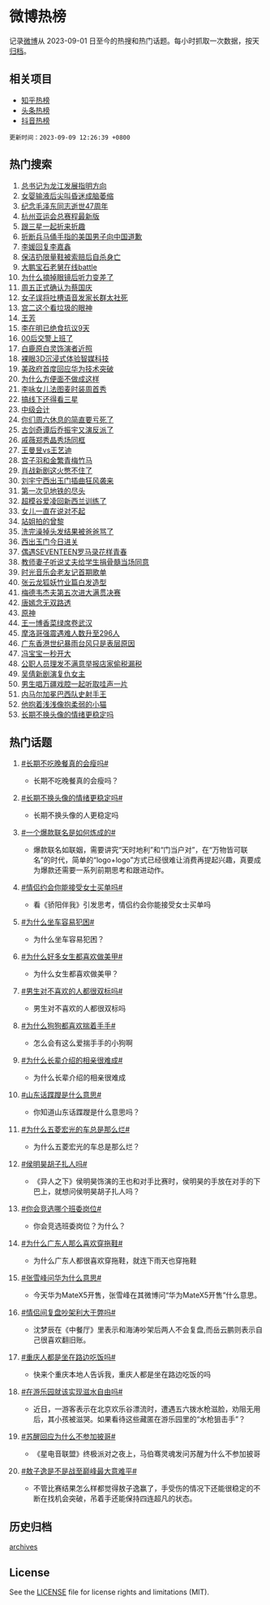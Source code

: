 # 微博热榜

记录[微博](https://www.weibo.com)从 2023-09-01 日至今的热搜和热门话题。每小时抓取一次数据，按天[归档](archives)。

## 相关项目

- [知乎热榜](https://github.com/hotarchive/zhihu)
- [头条热榜](https://github.com/hotarchive/toutiao)
- [抖音热榜](https://github.com/hotarchive/douyin)


`更新时间：2023-09-09 12:26:39 +0800`

## 热门搜索

1. [总书记为龙江发展指明方向](https://m.weibo.cn/search?containerid=100103type%3D1%26t%3D10%26q%3D%23%E6%80%BB%E4%B9%A6%E8%AE%B0%E4%B8%BA%E9%BE%99%E6%B1%9F%E5%8F%91%E5%B1%95%E6%8C%87%E6%98%8E%E6%96%B9%E5%90%91%23&stream_entry_id=51&isnewpage=1&extparam=seat%3D1%26stream_entry_id%3D51%26filter_type%3Drealtimehot%26c_type%3D51%26dgr%3D0%26pos%3D0%26cate%3D10103%26display_time%3D1694233597%26pre_seqid%3D169423359765906413186)
1. [女婴输液后尖叫昏迷成脑萎缩](https://m.weibo.cn/search?containerid=100103type%3D1%26t%3D10%26q%3D%23%E5%A5%B3%E5%A9%B4%E8%BE%93%E6%B6%B2%E5%90%8E%E5%B0%96%E5%8F%AB%E6%98%8F%E8%BF%B7%E6%88%90%E8%84%91%E8%90%8E%E7%BC%A9%23&stream_entry_id=31&isnewpage=1&extparam=seat%3D1%26flag%3D2%26filter_type%3Drealtimehot%26stream_entry_id%3D31%26dgr%3D0%26cate%3D5001%26band_rank%3D1%26c_type%3D31%26lcate%3D5001%26pos%3D0%26realpos%3D1%26q%3D%2523%25E5%25A5%25B3%25E5%25A9%25B4%25E8%25BE%2593%25E6%25B6%25B2%25E5%2590%258E%25E5%25B0%2596%25E5%258F%25AB%25E6%2598%258F%25E8%25BF%25B7%25E6%2588%2590%25E8%2584%2591%25E8%2590%258E%25E7%25BC%25A9%2523%26display_time%3D1694233597%26pre_seqid%3D169423359765906413186)
1. [纪念毛泽东同志逝世47周年](https://m.weibo.cn/search?containerid=100103type%3D1%26t%3D10%26q%3D%23%E7%BA%AA%E5%BF%B5%E6%AF%9B%E6%B3%BD%E4%B8%9C%E5%90%8C%E5%BF%97%E9%80%9D%E4%B8%9647%E5%91%A8%E5%B9%B4%23&stream_entry_id=31&isnewpage=1&extparam=seat%3D1%26flag%3D1%26filter_type%3Drealtimehot%26stream_entry_id%3D31%26dgr%3D0%26cate%3D5001%26band_rank%3D2%26c_type%3D31%26lcate%3D5001%26pos%3D1%26realpos%3D2%26q%3D%2523%25E7%25BA%25AA%25E5%25BF%25B5%25E6%25AF%259B%25E6%25B3%25BD%25E4%25B8%259C%25E5%2590%258C%25E5%25BF%2597%25E9%2580%259D%25E4%25B8%259647%25E5%2591%25A8%25E5%25B9%25B4%2523%26display_time%3D1694233597%26pre_seqid%3D169423359765906413186)
1. [杭州亚运会总赛程最新版](https://m.weibo.cn/search?containerid=100103type%3D1%26t%3D10%26q%3D%23%E6%9D%AD%E5%B7%9E%E4%BA%9A%E8%BF%90%E4%BC%9A%E6%80%BB%E8%B5%9B%E7%A8%8B%E6%9C%80%E6%96%B0%E7%89%88%23&stream_entry_id=31&isnewpage=1&extparam=seat%3D1%26flag%3D0%26filter_type%3Drealtimehot%26stream_entry_id%3D31%26dgr%3D0%26cate%3D5001%26band_rank%3D3%26c_type%3D31%26lcate%3D5001%26pos%3D2%26realpos%3D3%26q%3D%2523%25E6%259D%25AD%25E5%25B7%259E%25E4%25BA%259A%25E8%25BF%2590%25E4%25BC%259A%25E6%2580%25BB%25E8%25B5%259B%25E7%25A8%258B%25E6%259C%2580%25E6%2596%25B0%25E7%2589%2588%2523%26display_time%3D1694233597%26pre_seqid%3D169423359765906413186)
1. [跟三星一起折来折趣](https://m.weibo.cn/search?containerid=100103type%3D1%26t%3D10%26q%3D%23%E8%B7%9F%E4%B8%89%E6%98%9F%E4%B8%80%E8%B5%B7%E6%8A%98%E6%9D%A5%E6%8A%98%E8%B6%A3%23&stream_entry_id=31&isnewpage=1&extparam=seat%3D1%26adid%3D202622%26filter_type%3Drealtimehot%26stream_entry_id%3D31%26dgr%3D0%26topic_ad%3D1%26cate%3D5001%26band_rank%3D4%26c_type%3D31%26lcate%3D5001%26pos%3D3%26q%3D%2523%25E8%25B7%259F%25E4%25B8%2589%25E6%2598%259F%25E4%25B8%2580%25E8%25B5%25B7%25E6%258A%2598%25E6%259D%25A5%25E6%258A%2598%25E8%25B6%25A3%2523%26is_ad_pos%3D1%26display_time%3D1694233597%26pre_seqid%3D169423359765906413186)
1. [折断兵马俑手指的美国男子向中国道歉](https://m.weibo.cn/search?containerid=100103type%3D1%26t%3D10%26q%3D%23%E6%8A%98%E6%96%AD%E5%85%B5%E9%A9%AC%E4%BF%91%E6%89%8B%E6%8C%87%E7%9A%84%E7%BE%8E%E5%9B%BD%E7%94%B7%E5%AD%90%E5%90%91%E4%B8%AD%E5%9B%BD%E9%81%93%E6%AD%89%23&stream_entry_id=31&isnewpage=1&extparam=seat%3D1%26flag%3D1%26filter_type%3Drealtimehot%26stream_entry_id%3D31%26dgr%3D0%26cate%3D5001%26band_rank%3D4%26c_type%3D31%26lcate%3D5001%26pos%3D4%26realpos%3D4%26q%3D%2523%25E6%258A%2598%25E6%2596%25AD%25E5%2585%25B5%25E9%25A9%25AC%25E4%25BF%2591%25E6%2589%258B%25E6%258C%2587%25E7%259A%2584%25E7%25BE%258E%25E5%259B%25BD%25E7%2594%25B7%25E5%25AD%2590%25E5%2590%2591%25E4%25B8%25AD%25E5%259B%25BD%25E9%2581%2593%25E6%25AD%2589%2523%26display_time%3D1694233597%26pre_seqid%3D169423359765906413186)
1. [李媛回复李嘉鑫](https://m.weibo.cn/search?containerid=100103type%3D1%26t%3D10%26q%3D%23%E6%9D%8E%E5%AA%9B%E5%9B%9E%E5%A4%8D%E6%9D%8E%E5%98%89%E9%91%AB%23&stream_entry_id=31&isnewpage=1&extparam=seat%3D1%26flag%3D0%26filter_type%3Drealtimehot%26stream_entry_id%3D31%26dgr%3D0%26cate%3D5001%26band_rank%3D5%26c_type%3D31%26lcate%3D5001%26pos%3D5%26realpos%3D5%26q%3D%2523%25E6%259D%258E%25E5%25AA%259B%25E5%259B%259E%25E5%25A4%258D%25E6%259D%258E%25E5%2598%2589%25E9%2591%25AB%2523%26display_time%3D1694233597%26pre_seqid%3D169423359765906413186)
1. [保洁扔限量鞋被索赔后自杀身亡](https://m.weibo.cn/search?containerid=100103type%3D1%26t%3D10%26q%3D%23%E4%BF%9D%E6%B4%81%E6%89%94%E9%99%90%E9%87%8F%E9%9E%8B%E8%A2%AB%E7%B4%A2%E8%B5%94%E5%90%8E%E8%87%AA%E6%9D%80%E8%BA%AB%E4%BA%A1%23&stream_entry_id=31&isnewpage=1&extparam=seat%3D1%26flag%3D2%26filter_type%3Drealtimehot%26stream_entry_id%3D31%26dgr%3D0%26cate%3D5001%26band_rank%3D6%26c_type%3D31%26lcate%3D5001%26pos%3D6%26realpos%3D6%26q%3D%2523%25E4%25BF%259D%25E6%25B4%2581%25E6%2589%2594%25E9%2599%2590%25E9%2587%258F%25E9%259E%258B%25E8%25A2%25AB%25E7%25B4%25A2%25E8%25B5%2594%25E5%2590%258E%25E8%2587%25AA%25E6%259D%2580%25E8%25BA%25AB%25E4%25BA%25A1%2523%26display_time%3D1694233597%26pre_seqid%3D169423359765906413186)
1. [大鹏宝石老舅在线battle](https://m.weibo.cn/search?containerid=100103type%3D1%26t%3D10%26q%3D%23%E5%A4%A7%E9%B9%8F%E5%AE%9D%E7%9F%B3%E8%80%81%E8%88%85%E5%9C%A8%E7%BA%BFbattle%23&stream_entry_id=31&isnewpage=1&extparam=seat%3D1%26adid%3D202716%26filter_type%3Drealtimehot%26stream_entry_id%3D31%26dgr%3D0%26is_ad_pos%3D1%26q%3D%2523%25E5%25A4%25A7%25E9%25B9%258F%25E5%25AE%259D%25E7%259F%25B3%25E8%2580%2581%25E8%2588%2585%25E5%259C%25A8%25E7%25BA%25BFbattle%2523%26band_rank%3D7%26c_type%3D31%26lcate%3D5001%26pos%3D7%26cate%3D5001%26display_time%3D1694233597%26pre_seqid%3D169423359765906413186)
1. [为什么摘掉眼镜后听力变差了](https://m.weibo.cn/search?containerid=100103type%3D1%26t%3D10%26q%3D%E4%B8%BA%E4%BB%80%E4%B9%88%E6%91%98%E6%8E%89%E7%9C%BC%E9%95%9C%E5%90%8E%E5%90%AC%E5%8A%9B%E5%8F%98%E5%B7%AE%E4%BA%86&stream_entry_id=31&isnewpage=1&extparam=seat%3D1%26flag%3D1%26filter_type%3Drealtimehot%26stream_entry_id%3D31%26dgr%3D0%26cate%3D5001%26band_rank%3D7%26c_type%3D31%26lcate%3D5001%26pos%3D8%26realpos%3D7%26q%3D%25E4%25B8%25BA%25E4%25BB%2580%25E4%25B9%2588%25E6%2591%2598%25E6%258E%2589%25E7%259C%25BC%25E9%2595%259C%25E5%2590%258E%25E5%2590%25AC%25E5%258A%259B%25E5%258F%2598%25E5%25B7%25AE%25E4%25BA%2586%26display_time%3D1694233597%26pre_seqid%3D169423359765906413186)
1. [周五正式确认为蔡国庆](https://m.weibo.cn/search?containerid=100103type%3D1%26t%3D10%26q%3D%E5%91%A8%E4%BA%94%E6%AD%A3%E5%BC%8F%E7%A1%AE%E8%AE%A4%E4%B8%BA%E8%94%A1%E5%9B%BD%E5%BA%86&stream_entry_id=31&isnewpage=1&extparam=seat%3D1%26flag%3D0%26filter_type%3Drealtimehot%26stream_entry_id%3D31%26dgr%3D0%26cate%3D5001%26band_rank%3D8%26c_type%3D31%26lcate%3D5001%26pos%3D9%26realpos%3D8%26q%3D%25E5%2591%25A8%25E4%25BA%2594%25E6%25AD%25A3%25E5%25BC%258F%25E7%25A1%25AE%25E8%25AE%25A4%25E4%25B8%25BA%25E8%2594%25A1%25E5%259B%25BD%25E5%25BA%2586%26display_time%3D1694233597%26pre_seqid%3D169423359765906413186)
1. [女子误将吐槽语音发家长群太社死](https://m.weibo.cn/search?containerid=100103type%3D1%26t%3D10%26q%3D%23%E5%A5%B3%E5%AD%90%E8%AF%AF%E5%B0%86%E5%90%90%E6%A7%BD%E8%AF%AD%E9%9F%B3%E5%8F%91%E5%AE%B6%E9%95%BF%E7%BE%A4%E5%A4%AA%E7%A4%BE%E6%AD%BB%23&stream_entry_id=31&isnewpage=1&extparam=seat%3D1%26flag%3D1%26filter_type%3Drealtimehot%26stream_entry_id%3D31%26dgr%3D0%26cate%3D5001%26band_rank%3D9%26c_type%3D31%26lcate%3D5001%26pos%3D10%26realpos%3D9%26q%3D%2523%25E5%25A5%25B3%25E5%25AD%2590%25E8%25AF%25AF%25E5%25B0%2586%25E5%2590%2590%25E6%25A7%25BD%25E8%25AF%25AD%25E9%259F%25B3%25E5%258F%2591%25E5%25AE%25B6%25E9%2595%25BF%25E7%25BE%25A4%25E5%25A4%25AA%25E7%25A4%25BE%25E6%25AD%25BB%2523%26display_time%3D1694233597%26pre_seqid%3D169423359765906413186)
1. [宫二这个看垃圾的眼神](https://m.weibo.cn/search?containerid=100103type%3D1%26t%3D10%26q%3D%E5%AE%AB%E4%BA%8C%E8%BF%99%E4%B8%AA%E7%9C%8B%E5%9E%83%E5%9C%BE%E7%9A%84%E7%9C%BC%E7%A5%9E&stream_entry_id=31&isnewpage=1&extparam=seat%3D1%26flag%3D1%26filter_type%3Drealtimehot%26stream_entry_id%3D31%26dgr%3D0%26cate%3D5001%26band_rank%3D10%26c_type%3D31%26lcate%3D5001%26pos%3D11%26realpos%3D10%26q%3D%25E5%25AE%25AB%25E4%25BA%258C%25E8%25BF%2599%25E4%25B8%25AA%25E7%259C%258B%25E5%259E%2583%25E5%259C%25BE%25E7%259A%2584%25E7%259C%25BC%25E7%25A5%259E%26display_time%3D1694233597%26pre_seqid%3D169423359765906413186)
1. [王芳](https://m.weibo.cn/search?containerid=100103type%3D1%26t%3D10%26q%3D%E7%8E%8B%E8%8A%B3&stream_entry_id=31&isnewpage=1&extparam=seat%3D1%26flag%3D1%26filter_type%3Drealtimehot%26stream_entry_id%3D31%26dgr%3D0%26cate%3D5001%26band_rank%3D11%26c_type%3D31%26lcate%3D5001%26pos%3D12%26realpos%3D11%26q%3D%25E7%258E%258B%25E8%258A%25B3%26display_time%3D1694233597%26pre_seqid%3D169423359765906413186)
1. [李在明已绝食抗议9天](https://m.weibo.cn/search?containerid=100103type%3D1%26t%3D10%26q%3D%23%E6%9D%8E%E5%9C%A8%E6%98%8E%E5%B7%B2%E7%BB%9D%E9%A3%9F%E6%8A%97%E8%AE%AE9%E5%A4%A9%23&stream_entry_id=31&isnewpage=1&extparam=seat%3D1%26flag%3D2%26filter_type%3Drealtimehot%26stream_entry_id%3D31%26dgr%3D0%26cate%3D5001%26band_rank%3D12%26c_type%3D31%26lcate%3D5001%26pos%3D13%26realpos%3D12%26q%3D%2523%25E6%259D%258E%25E5%259C%25A8%25E6%2598%258E%25E5%25B7%25B2%25E7%25BB%259D%25E9%25A3%259F%25E6%258A%2597%25E8%25AE%25AE9%25E5%25A4%25A9%2523%26display_time%3D1694233597%26pre_seqid%3D169423359765906413186)
1. [00后交警上班了](https://m.weibo.cn/search?containerid=100103type%3D1%26t%3D10%26q%3D%2300%E5%90%8E%E4%BA%A4%E8%AD%A6%E4%B8%8A%E7%8F%AD%E4%BA%86%23&stream_entry_id=31&isnewpage=1&extparam=seat%3D1%26flag%3D32768%26filter_type%3Drealtimehot%26stream_entry_id%3D31%26dgr%3D0%26cate%3D5001%26band_rank%3D13%26c_type%3D31%26lcate%3D5001%26pos%3D14%26realpos%3D13%26q%3D%252300%25E5%2590%258E%25E4%25BA%25A4%25E8%25AD%25A6%25E4%25B8%258A%25E7%258F%25AD%25E4%25BA%2586%2523%26display_time%3D1694233597%26pre_seqid%3D169423359765906413186)
1. [白鹿原白灵饰演者近照](https://m.weibo.cn/search?containerid=100103type%3D1%26t%3D10%26q%3D%E7%99%BD%E9%B9%BF%E5%8E%9F%E7%99%BD%E7%81%B5%E9%A5%B0%E6%BC%94%E8%80%85%E8%BF%91%E7%85%A7&stream_entry_id=31&isnewpage=1&extparam=seat%3D1%26flag%3D1%26filter_type%3Drealtimehot%26stream_entry_id%3D31%26dgr%3D0%26cate%3D5001%26band_rank%3D14%26c_type%3D31%26lcate%3D5001%26pos%3D15%26realpos%3D14%26q%3D%25E7%2599%25BD%25E9%25B9%25BF%25E5%258E%259F%25E7%2599%25BD%25E7%2581%25B5%25E9%25A5%25B0%25E6%25BC%2594%25E8%2580%2585%25E8%25BF%2591%25E7%2585%25A7%26display_time%3D1694233597%26pre_seqid%3D169423359765906413186)
1. [裸眼3D沉浸式体验智媒科技](https://m.weibo.cn/search?containerid=100103type%3D1%26t%3D10%26q%3D%23%E8%A3%B8%E7%9C%BC3D%E6%B2%89%E6%B5%B8%E5%BC%8F%E4%BD%93%E9%AA%8C%E6%99%BA%E5%AA%92%E7%A7%91%E6%8A%80%23&stream_entry_id=31&isnewpage=1&extparam=seat%3D1%26flag%3D0%26adid%3D202724%26filter_type%3Drealtimehot%26stream_entry_id%3D31%26dgr%3D0%26cate%3D5001%26band_rank%3D15%26c_type%3D31%26lcate%3D5001%26pos%3D16%26realpos%3D15%26q%3D%2523%25E8%25A3%25B8%25E7%259C%25BC3D%25E6%25B2%2589%25E6%25B5%25B8%25E5%25BC%258F%25E4%25BD%2593%25E9%25AA%258C%25E6%2599%25BA%25E5%25AA%2592%25E7%25A7%2591%25E6%258A%2580%2523%26display_time%3D1694233597%26pre_seqid%3D169423359765906413186)
1. [美政府首度回应华为技术突破](https://m.weibo.cn/search?containerid=100103type%3D1%26t%3D10%26q%3D%23%E7%BE%8E%E6%94%BF%E5%BA%9C%E9%A6%96%E5%BA%A6%E5%9B%9E%E5%BA%94%E5%8D%8E%E4%B8%BA%E6%8A%80%E6%9C%AF%E7%AA%81%E7%A0%B4%23&stream_entry_id=31&isnewpage=1&extparam=seat%3D1%26flag%3D0%26filter_type%3Drealtimehot%26stream_entry_id%3D31%26dgr%3D0%26cate%3D5001%26band_rank%3D16%26c_type%3D31%26lcate%3D5001%26pos%3D17%26realpos%3D16%26q%3D%2523%25E7%25BE%258E%25E6%2594%25BF%25E5%25BA%259C%25E9%25A6%2596%25E5%25BA%25A6%25E5%259B%259E%25E5%25BA%2594%25E5%258D%258E%25E4%25B8%25BA%25E6%258A%2580%25E6%259C%25AF%25E7%25AA%2581%25E7%25A0%25B4%2523%26display_time%3D1694233597%26pre_seqid%3D169423359765906413186)
1. [为什么方便面不做成这样](https://m.weibo.cn/search?containerid=100103type%3D1%26t%3D10%26q%3D%23%E4%B8%BA%E4%BB%80%E4%B9%88%E6%96%B9%E4%BE%BF%E9%9D%A2%E4%B8%8D%E5%81%9A%E6%88%90%E8%BF%99%E6%A0%B7%23&stream_entry_id=31&isnewpage=1&extparam=seat%3D1%26flag%3D1%26filter_type%3Drealtimehot%26stream_entry_id%3D31%26dgr%3D0%26cate%3D5001%26band_rank%3D17%26c_type%3D31%26lcate%3D5001%26pos%3D18%26realpos%3D17%26q%3D%2523%25E4%25B8%25BA%25E4%25BB%2580%25E4%25B9%2588%25E6%2596%25B9%25E4%25BE%25BF%25E9%259D%25A2%25E4%25B8%258D%25E5%2581%259A%25E6%2588%2590%25E8%25BF%2599%25E6%25A0%25B7%2523%26display_time%3D1694233597%26pre_seqid%3D169423359765906413186)
1. [李咏女儿法图麦时装周首秀](https://m.weibo.cn/search?containerid=100103type%3D1%26t%3D10%26q%3D%23%E6%9D%8E%E5%92%8F%E5%A5%B3%E5%84%BF%E6%B3%95%E5%9B%BE%E9%BA%A6%E6%97%B6%E8%A3%85%E5%91%A8%E9%A6%96%E7%A7%80%23&stream_entry_id=31&isnewpage=1&extparam=seat%3D1%26flag%3D0%26filter_type%3Drealtimehot%26stream_entry_id%3D31%26dgr%3D0%26cate%3D5001%26band_rank%3D18%26c_type%3D31%26lcate%3D5001%26pos%3D19%26realpos%3D18%26q%3D%2523%25E6%259D%258E%25E5%2592%258F%25E5%25A5%25B3%25E5%2584%25BF%25E6%25B3%2595%25E5%259B%25BE%25E9%25BA%25A6%25E6%2597%25B6%25E8%25A3%2585%25E5%2591%25A8%25E9%25A6%2596%25E7%25A7%2580%2523%26display_time%3D1694233597%26pre_seqid%3D169423359765906413186)
1. [搞线下还得看三星](https://m.weibo.cn/search?containerid=100103type%3D1%26t%3D10%26q%3D%23%E6%90%9E%E7%BA%BF%E4%B8%8B%E8%BF%98%E5%BE%97%E7%9C%8B%E4%B8%89%E6%98%9F%23&stream_entry_id=31&isnewpage=1&extparam=seat%3D1%26flag%3D0%26adid%3D202661%26filter_type%3Drealtimehot%26stream_entry_id%3D31%26dgr%3D0%26cate%3D5001%26band_rank%3D19%26c_type%3D31%26lcate%3D5001%26pos%3D20%26realpos%3D19%26q%3D%2523%25E6%2590%259E%25E7%25BA%25BF%25E4%25B8%258B%25E8%25BF%2598%25E5%25BE%2597%25E7%259C%258B%25E4%25B8%2589%25E6%2598%259F%2523%26display_time%3D1694233597%26pre_seqid%3D169423359765906413186)
1. [中级会计](https://m.weibo.cn/search?containerid=100103type%3D1%26t%3D10%26q%3D%E4%B8%AD%E7%BA%A7%E4%BC%9A%E8%AE%A1&stream_entry_id=31&isnewpage=1&extparam=seat%3D1%26flag%3D0%26filter_type%3Drealtimehot%26stream_entry_id%3D31%26dgr%3D0%26cate%3D5001%26band_rank%3D20%26c_type%3D31%26lcate%3D5001%26pos%3D21%26realpos%3D20%26q%3D%25E4%25B8%25AD%25E7%25BA%25A7%25E4%25BC%259A%25E8%25AE%25A1%26display_time%3D1694233597%26pre_seqid%3D169423359765906413186)
1. [你们周六休息的简直要亏死了](https://m.weibo.cn/search?containerid=100103type%3D1%26t%3D10%26q%3D%23%E4%BD%A0%E4%BB%AC%E5%91%A8%E5%85%AD%E4%BC%91%E6%81%AF%E7%9A%84%E7%AE%80%E7%9B%B4%E8%A6%81%E4%BA%8F%E6%AD%BB%E4%BA%86%23&stream_entry_id=31&isnewpage=1&extparam=seat%3D1%26flag%3D1%26filter_type%3Drealtimehot%26stream_entry_id%3D31%26dgr%3D0%26cate%3D5001%26band_rank%3D21%26c_type%3D31%26lcate%3D5001%26pos%3D22%26realpos%3D21%26q%3D%2523%25E4%25BD%25A0%25E4%25BB%25AC%25E5%2591%25A8%25E5%2585%25AD%25E4%25BC%2591%25E6%2581%25AF%25E7%259A%2584%25E7%25AE%2580%25E7%259B%25B4%25E8%25A6%2581%25E4%25BA%258F%25E6%25AD%25BB%25E4%25BA%2586%2523%26display_time%3D1694233597%26pre_seqid%3D169423359765906413186)
1. [古剑奇谭后乔振宇又演反派了](https://m.weibo.cn/search?containerid=100103type%3D1%26t%3D10%26q%3D%E5%8F%A4%E5%89%91%E5%A5%87%E8%B0%AD%E5%90%8E%E4%B9%94%E6%8C%AF%E5%AE%87%E5%8F%88%E6%BC%94%E5%8F%8D%E6%B4%BE%E4%BA%86&stream_entry_id=31&isnewpage=1&extparam=seat%3D1%26flag%3D1%26filter_type%3Drealtimehot%26stream_entry_id%3D31%26dgr%3D0%26cate%3D5001%26band_rank%3D22%26c_type%3D31%26lcate%3D5001%26pos%3D23%26realpos%3D22%26q%3D%25E5%258F%25A4%25E5%2589%2591%25E5%25A5%2587%25E8%25B0%25AD%25E5%2590%258E%25E4%25B9%2594%25E6%258C%25AF%25E5%25AE%2587%25E5%258F%2588%25E6%25BC%2594%25E5%258F%258D%25E6%25B4%25BE%25E4%25BA%2586%26display_time%3D1694233597%26pre_seqid%3D169423359765906413186)
1. [戚薇郑秀晶秀场同框](https://m.weibo.cn/search?containerid=100103type%3D1%26t%3D10%26q%3D%23%E6%88%9A%E8%96%87%E9%83%91%E7%A7%80%E6%99%B6%E7%A7%80%E5%9C%BA%E5%90%8C%E6%A1%86%23&stream_entry_id=31&isnewpage=1&extparam=seat%3D1%26flag%3D0%26filter_type%3Drealtimehot%26stream_entry_id%3D31%26dgr%3D0%26cate%3D5001%26band_rank%3D23%26c_type%3D31%26lcate%3D5001%26pos%3D24%26realpos%3D23%26q%3D%2523%25E6%2588%259A%25E8%2596%2587%25E9%2583%2591%25E7%25A7%2580%25E6%2599%25B6%25E7%25A7%2580%25E5%259C%25BA%25E5%2590%258C%25E6%25A1%2586%2523%26display_time%3D1694233597%26pre_seqid%3D169423359765906413186)
1. [王曼昱vs王艺迪](https://m.weibo.cn/search?containerid=100103type%3D1%26t%3D10%26q%3D%E7%8E%8B%E6%9B%BC%E6%98%B1vs%E7%8E%8B%E8%89%BA%E8%BF%AA&stream_entry_id=31&isnewpage=1&extparam=seat%3D1%26flag%3D1%26filter_type%3Drealtimehot%26stream_entry_id%3D31%26dgr%3D0%26cate%3D5001%26band_rank%3D24%26c_type%3D31%26lcate%3D5001%26pos%3D25%26realpos%3D24%26q%3D%25E7%258E%258B%25E6%259B%25BC%25E6%2598%25B1vs%25E7%258E%258B%25E8%2589%25BA%25E8%25BF%25AA%26display_time%3D1694233597%26pre_seqid%3D169423359765906413186)
1. [宫子羽和金繁青梅竹马](https://m.weibo.cn/search?containerid=100103type%3D1%26t%3D10%26q%3D%E5%AE%AB%E5%AD%90%E7%BE%BD%E5%92%8C%E9%87%91%E7%B9%81%E9%9D%92%E6%A2%85%E7%AB%B9%E9%A9%AC&stream_entry_id=31&isnewpage=1&extparam=seat%3D1%26flag%3D1%26filter_type%3Drealtimehot%26stream_entry_id%3D31%26dgr%3D0%26cate%3D5001%26band_rank%3D25%26c_type%3D31%26lcate%3D5001%26pos%3D26%26realpos%3D25%26q%3D%25E5%25AE%25AB%25E5%25AD%2590%25E7%25BE%25BD%25E5%2592%258C%25E9%2587%2591%25E7%25B9%2581%25E9%259D%2592%25E6%25A2%2585%25E7%25AB%25B9%25E9%25A9%25AC%26display_time%3D1694233597%26pre_seqid%3D169423359765906413186)
1. [肖战新剧这火憋不住了](https://m.weibo.cn/search?containerid=100103type%3D1%26t%3D10%26q%3D%23%E8%82%96%E6%88%98%E6%96%B0%E5%89%A7%E8%BF%99%E7%81%AB%E6%86%8B%E4%B8%8D%E4%BD%8F%E4%BA%86%23&stream_entry_id=31&isnewpage=1&extparam=seat%3D1%26flag%3D0%26filter_type%3Drealtimehot%26stream_entry_id%3D31%26dgr%3D0%26cate%3D5001%26band_rank%3D26%26c_type%3D31%26lcate%3D5001%26pos%3D27%26realpos%3D26%26q%3D%2523%25E8%2582%2596%25E6%2588%2598%25E6%2596%25B0%25E5%2589%25A7%25E8%25BF%2599%25E7%2581%25AB%25E6%2586%258B%25E4%25B8%258D%25E4%25BD%258F%25E4%25BA%2586%2523%26display_time%3D1694233597%26pre_seqid%3D169423359765906413186)
1. [刘宇宁西出玉门插曲狂风袭来](https://m.weibo.cn/search?containerid=100103type%3D1%26t%3D10%26q%3D%23%E5%88%98%E5%AE%87%E5%AE%81%E8%A5%BF%E5%87%BA%E7%8E%89%E9%97%A8%E6%8F%92%E6%9B%B2%E7%8B%82%E9%A3%8E%E8%A2%AD%E6%9D%A5%23&stream_entry_id=31&isnewpage=1&extparam=seat%3D1%26flag%3D1%26filter_type%3Drealtimehot%26stream_entry_id%3D31%26dgr%3D0%26cate%3D5001%26band_rank%3D27%26c_type%3D31%26lcate%3D5001%26pos%3D28%26realpos%3D27%26q%3D%2523%25E5%2588%2598%25E5%25AE%2587%25E5%25AE%2581%25E8%25A5%25BF%25E5%2587%25BA%25E7%258E%2589%25E9%2597%25A8%25E6%258F%2592%25E6%259B%25B2%25E7%258B%2582%25E9%25A3%258E%25E8%25A2%25AD%25E6%259D%25A5%2523%26display_time%3D1694233597%26pre_seqid%3D169423359765906413186)
1. [第一次见地铁的尽头](https://m.weibo.cn/search?containerid=100103type%3D1%26t%3D10%26q%3D%23%E7%AC%AC%E4%B8%80%E6%AC%A1%E8%A7%81%E5%9C%B0%E9%93%81%E7%9A%84%E5%B0%BD%E5%A4%B4%23&stream_entry_id=31&isnewpage=1&extparam=seat%3D1%26flag%3D1%26filter_type%3Drealtimehot%26stream_entry_id%3D31%26dgr%3D0%26cate%3D5001%26band_rank%3D28%26c_type%3D31%26lcate%3D5001%26pos%3D29%26realpos%3D28%26q%3D%2523%25E7%25AC%25AC%25E4%25B8%2580%25E6%25AC%25A1%25E8%25A7%2581%25E5%259C%25B0%25E9%2593%2581%25E7%259A%2584%25E5%25B0%25BD%25E5%25A4%25B4%2523%26display_time%3D1694233597%26pre_seqid%3D169423359765906413186)
1. [超模谷爱凌回新西兰训练了](https://m.weibo.cn/search?containerid=100103type%3D1%26t%3D10%26q%3D%23%E8%B6%85%E6%A8%A1%E8%B0%B7%E7%88%B1%E5%87%8C%E5%9B%9E%E6%96%B0%E8%A5%BF%E5%85%B0%E8%AE%AD%E7%BB%83%E4%BA%86%23&stream_entry_id=31&isnewpage=1&extparam=seat%3D1%26flag%3D1%26filter_type%3Drealtimehot%26stream_entry_id%3D31%26dgr%3D0%26cate%3D5001%26band_rank%3D29%26c_type%3D31%26lcate%3D5001%26pos%3D30%26realpos%3D29%26q%3D%2523%25E8%25B6%2585%25E6%25A8%25A1%25E8%25B0%25B7%25E7%2588%25B1%25E5%2587%258C%25E5%259B%259E%25E6%2596%25B0%25E8%25A5%25BF%25E5%2585%25B0%25E8%25AE%25AD%25E7%25BB%2583%25E4%25BA%2586%2523%26display_time%3D1694233597%26pre_seqid%3D169423359765906413186)
1. [女儿一直在说对不起](https://m.weibo.cn/search?containerid=100103type%3D1%26t%3D10%26q%3D%E5%A5%B3%E5%84%BF%E4%B8%80%E7%9B%B4%E5%9C%A8%E8%AF%B4%E5%AF%B9%E4%B8%8D%E8%B5%B7&stream_entry_id=31&isnewpage=1&extparam=seat%3D1%26flag%3D0%26filter_type%3Drealtimehot%26stream_entry_id%3D31%26dgr%3D0%26cate%3D5001%26band_rank%3D30%26c_type%3D31%26lcate%3D5001%26pos%3D31%26realpos%3D30%26q%3D%25E5%25A5%25B3%25E5%2584%25BF%25E4%25B8%2580%25E7%259B%25B4%25E5%259C%25A8%25E8%25AF%25B4%25E5%25AF%25B9%25E4%25B8%258D%25E8%25B5%25B7%26display_time%3D1694233597%26pre_seqid%3D169423359765906413186)
1. [站姐拍的曾黎](https://m.weibo.cn/search?containerid=100103type%3D1%26t%3D10%26q%3D%23%E7%AB%99%E5%A7%90%E6%8B%8D%E7%9A%84%E6%9B%BE%E9%BB%8E%23&stream_entry_id=31&isnewpage=1&extparam=seat%3D1%26flag%3D1%26filter_type%3Drealtimehot%26stream_entry_id%3D31%26dgr%3D0%26cate%3D5001%26band_rank%3D31%26c_type%3D31%26lcate%3D5001%26pos%3D32%26realpos%3D31%26q%3D%2523%25E7%25AB%2599%25E5%25A7%2590%25E6%258B%258D%25E7%259A%2584%25E6%259B%25BE%25E9%25BB%258E%2523%26display_time%3D1694233597%26pre_seqid%3D169423359765906413186)
1. [洗完澡掉头发结果被爸爸骂了](https://m.weibo.cn/search?containerid=100103type%3D1%26t%3D10%26q%3D%23%E6%B4%97%E5%AE%8C%E6%BE%A1%E6%8E%89%E5%A4%B4%E5%8F%91%E7%BB%93%E6%9E%9C%E8%A2%AB%E7%88%B8%E7%88%B8%E9%AA%82%E4%BA%86%23&stream_entry_id=31&isnewpage=1&extparam=seat%3D1%26flag%3D1%26filter_type%3Drealtimehot%26stream_entry_id%3D31%26dgr%3D0%26cate%3D5001%26band_rank%3D32%26c_type%3D31%26lcate%3D5001%26pos%3D33%26realpos%3D32%26q%3D%2523%25E6%25B4%2597%25E5%25AE%258C%25E6%25BE%25A1%25E6%258E%2589%25E5%25A4%25B4%25E5%258F%2591%25E7%25BB%2593%25E6%259E%259C%25E8%25A2%25AB%25E7%2588%25B8%25E7%2588%25B8%25E9%25AA%2582%25E4%25BA%2586%2523%26display_time%3D1694233597%26pre_seqid%3D169423359765906413186)
1. [西出玉门今日进关](https://m.weibo.cn/search?containerid=100103type%3D1%26t%3D10%26q%3D%23%E8%A5%BF%E5%87%BA%E7%8E%89%E9%97%A8%E4%BB%8A%E6%97%A5%E8%BF%9B%E5%85%B3%23&stream_entry_id=31&isnewpage=1&extparam=seat%3D1%26flag%3D1%26filter_type%3Drealtimehot%26stream_entry_id%3D31%26dgr%3D0%26cate%3D5001%26band_rank%3D33%26c_type%3D31%26lcate%3D5001%26pos%3D34%26realpos%3D33%26q%3D%2523%25E8%25A5%25BF%25E5%2587%25BA%25E7%258E%2589%25E9%2597%25A8%25E4%25BB%258A%25E6%2597%25A5%25E8%25BF%259B%25E5%2585%25B3%2523%26display_time%3D1694233597%26pre_seqid%3D169423359765906413186)
1. [偶遇SEVENTEEN罗马录花样青春](https://m.weibo.cn/search?containerid=100103type%3D1%26t%3D10%26q%3D%23%E5%81%B6%E9%81%87SEVENTEEN%E7%BD%97%E9%A9%AC%E5%BD%95%E8%8A%B1%E6%A0%B7%E9%9D%92%E6%98%A5%23&stream_entry_id=31&isnewpage=1&extparam=seat%3D1%26flag%3D1%26filter_type%3Drealtimehot%26stream_entry_id%3D31%26dgr%3D0%26cate%3D5001%26band_rank%3D34%26c_type%3D31%26lcate%3D5001%26pos%3D35%26realpos%3D34%26q%3D%2523%25E5%2581%25B6%25E9%2581%2587SEVENTEEN%25E7%25BD%2597%25E9%25A9%25AC%25E5%25BD%2595%25E8%258A%25B1%25E6%25A0%25B7%25E9%259D%2592%25E6%2598%25A5%2523%26display_time%3D1694233597%26pre_seqid%3D169423359765906413186)
1. [教师妻子听说丈夫给学生捐骨髓当场同意](https://m.weibo.cn/search?containerid=100103type%3D1%26t%3D10%26q%3D%23%E6%95%99%E5%B8%88%E5%A6%BB%E5%AD%90%E5%90%AC%E8%AF%B4%E4%B8%88%E5%A4%AB%E7%BB%99%E5%AD%A6%E7%94%9F%E6%8D%90%E9%AA%A8%E9%AB%93%E5%BD%93%E5%9C%BA%E5%90%8C%E6%84%8F%23&stream_entry_id=31&isnewpage=1&extparam=seat%3D1%26flag%3D32768%26filter_type%3Drealtimehot%26stream_entry_id%3D31%26dgr%3D0%26cate%3D5001%26band_rank%3D35%26c_type%3D31%26lcate%3D5001%26pos%3D36%26realpos%3D35%26q%3D%2523%25E6%2595%2599%25E5%25B8%2588%25E5%25A6%25BB%25E5%25AD%2590%25E5%2590%25AC%25E8%25AF%25B4%25E4%25B8%2588%25E5%25A4%25AB%25E7%25BB%2599%25E5%25AD%25A6%25E7%2594%259F%25E6%258D%2590%25E9%25AA%25A8%25E9%25AB%2593%25E5%25BD%2593%25E5%259C%25BA%25E5%2590%258C%25E6%2584%258F%2523%26display_time%3D1694233597%26pre_seqid%3D169423359765906413186)
1. [时光音乐会老友记首期歌单](https://m.weibo.cn/search?containerid=100103type%3D1%26t%3D10%26q%3D%23%E6%97%B6%E5%85%89%E9%9F%B3%E4%B9%90%E4%BC%9A%E8%80%81%E5%8F%8B%E8%AE%B0%E9%A6%96%E6%9C%9F%E6%AD%8C%E5%8D%95%23&stream_entry_id=31&isnewpage=1&extparam=seat%3D1%26flag%3D1%26filter_type%3Drealtimehot%26stream_entry_id%3D31%26dgr%3D0%26cate%3D5001%26band_rank%3D36%26c_type%3D31%26lcate%3D5001%26pos%3D37%26realpos%3D36%26q%3D%2523%25E6%2597%25B6%25E5%2585%2589%25E9%259F%25B3%25E4%25B9%2590%25E4%25BC%259A%25E8%2580%2581%25E5%258F%258B%25E8%25AE%25B0%25E9%25A6%2596%25E6%259C%259F%25E6%25AD%258C%25E5%258D%2595%2523%26display_time%3D1694233597%26pre_seqid%3D169423359765906413186)
1. [张云龙狐妖竹业篇白发造型](https://m.weibo.cn/search?containerid=100103type%3D1%26t%3D10%26q%3D%23%E5%BC%A0%E4%BA%91%E9%BE%99%E7%8B%90%E5%A6%96%E7%AB%B9%E4%B8%9A%E7%AF%87%E7%99%BD%E5%8F%91%E9%80%A0%E5%9E%8B%23&stream_entry_id=31&isnewpage=1&extparam=seat%3D1%26flag%3D1%26filter_type%3Drealtimehot%26stream_entry_id%3D31%26dgr%3D0%26cate%3D5001%26band_rank%3D37%26c_type%3D31%26lcate%3D5001%26pos%3D38%26realpos%3D37%26q%3D%2523%25E5%25BC%25A0%25E4%25BA%2591%25E9%25BE%2599%25E7%258B%2590%25E5%25A6%2596%25E7%25AB%25B9%25E4%25B8%259A%25E7%25AF%2587%25E7%2599%25BD%25E5%258F%2591%25E9%2580%25A0%25E5%259E%258B%2523%26display_time%3D1694233597%26pre_seqid%3D169423359765906413186)
1. [梅德韦杰夫第五次进大满贯决赛](https://m.weibo.cn/search?containerid=100103type%3D1%26t%3D10%26q%3D%23%E6%A2%85%E5%BE%B7%E9%9F%A6%E6%9D%B0%E5%A4%AB%E7%AC%AC%E4%BA%94%E6%AC%A1%E8%BF%9B%E5%A4%A7%E6%BB%A1%E8%B4%AF%E5%86%B3%E8%B5%9B%23&stream_entry_id=31&isnewpage=1&extparam=seat%3D1%26flag%3D1%26filter_type%3Drealtimehot%26stream_entry_id%3D31%26dgr%3D0%26cate%3D5001%26band_rank%3D38%26c_type%3D31%26lcate%3D5001%26pos%3D39%26realpos%3D38%26q%3D%2523%25E6%25A2%2585%25E5%25BE%25B7%25E9%259F%25A6%25E6%259D%25B0%25E5%25A4%25AB%25E7%25AC%25AC%25E4%25BA%2594%25E6%25AC%25A1%25E8%25BF%259B%25E5%25A4%25A7%25E6%25BB%25A1%25E8%25B4%25AF%25E5%2586%25B3%25E8%25B5%259B%2523%26display_time%3D1694233597%26pre_seqid%3D169423359765906413186)
1. [唐嫣念无双路透](https://m.weibo.cn/search?containerid=100103type%3D1%26t%3D10%26q%3D%E5%94%90%E5%AB%A3%E5%BF%B5%E6%97%A0%E5%8F%8C%E8%B7%AF%E9%80%8F&stream_entry_id=31&isnewpage=1&extparam=seat%3D1%26flag%3D1%26filter_type%3Drealtimehot%26stream_entry_id%3D31%26dgr%3D0%26cate%3D5001%26band_rank%3D39%26c_type%3D31%26lcate%3D5001%26pos%3D40%26realpos%3D39%26q%3D%25E5%2594%2590%25E5%25AB%25A3%25E5%25BF%25B5%25E6%2597%25A0%25E5%258F%258C%25E8%25B7%25AF%25E9%2580%258F%26display_time%3D1694233597%26pre_seqid%3D169423359765906413186)
1. [原神](https://m.weibo.cn/search?containerid=100103type%3D1%26t%3D10%26q%3D%E5%8E%9F%E7%A5%9E&stream_entry_id=31&isnewpage=1&extparam=seat%3D1%26flag%3D1%26filter_type%3Drealtimehot%26stream_entry_id%3D31%26dgr%3D0%26cate%3D5001%26band_rank%3D40%26c_type%3D31%26lcate%3D5001%26pos%3D41%26realpos%3D40%26q%3D%25E5%258E%259F%25E7%25A5%259E%26display_time%3D1694233597%26pre_seqid%3D169423359765906413186)
1. [王一博香菜绿席卷武汉](https://m.weibo.cn/search?containerid=100103type%3D1%26t%3D10%26q%3D%23%E7%8E%8B%E4%B8%80%E5%8D%9A%E9%A6%99%E8%8F%9C%E7%BB%BF%E5%B8%AD%E5%8D%B7%E6%AD%A6%E6%B1%89%23&stream_entry_id=31&isnewpage=1&extparam=seat%3D1%26flag%3D0%26adid%3D202713%26filter_type%3Drealtimehot%26stream_entry_id%3D31%26dgr%3D0%26cate%3D5001%26band_rank%3D41%26c_type%3D31%26lcate%3D5001%26pos%3D42%26realpos%3D41%26q%3D%2523%25E7%258E%258B%25E4%25B8%2580%25E5%258D%259A%25E9%25A6%2599%25E8%258F%259C%25E7%25BB%25BF%25E5%25B8%25AD%25E5%258D%25B7%25E6%25AD%25A6%25E6%25B1%2589%2523%26display_time%3D1694233597%26pre_seqid%3D169423359765906413186)
1. [摩洛哥强震遇难人数升至296人](https://m.weibo.cn/search?containerid=100103type%3D1%26t%3D10%26q%3D%23%E6%91%A9%E6%B4%9B%E5%93%A5%E5%BC%BA%E9%9C%87%E9%81%87%E9%9A%BE%E4%BA%BA%E6%95%B0%E5%8D%87%E8%87%B3296%E4%BA%BA%23&stream_entry_id=31&isnewpage=1&extparam=seat%3D1%26flag%3D0%26filter_type%3Drealtimehot%26stream_entry_id%3D31%26dgr%3D0%26cate%3D5001%26band_rank%3D42%26c_type%3D31%26lcate%3D5001%26pos%3D43%26realpos%3D42%26q%3D%2523%25E6%2591%25A9%25E6%25B4%259B%25E5%2593%25A5%25E5%25BC%25BA%25E9%259C%2587%25E9%2581%2587%25E9%259A%25BE%25E4%25BA%25BA%25E6%2595%25B0%25E5%258D%2587%25E8%2587%25B3296%25E4%25BA%25BA%2523%26display_time%3D1694233597%26pre_seqid%3D169423359765906413186)
1. [广东香港世纪暴雨台风只是表层原因](https://m.weibo.cn/search?containerid=100103type%3D1%26t%3D10%26q%3D%23%E5%B9%BF%E4%B8%9C%E9%A6%99%E6%B8%AF%E4%B8%96%E7%BA%AA%E6%9A%B4%E9%9B%A8%E5%8F%B0%E9%A3%8E%E5%8F%AA%E6%98%AF%E8%A1%A8%E5%B1%82%E5%8E%9F%E5%9B%A0%23&stream_entry_id=31&isnewpage=1&extparam=seat%3D1%26flag%3D0%26filter_type%3Drealtimehot%26stream_entry_id%3D31%26dgr%3D0%26cate%3D5001%26band_rank%3D43%26c_type%3D31%26lcate%3D5001%26pos%3D44%26realpos%3D43%26q%3D%2523%25E5%25B9%25BF%25E4%25B8%259C%25E9%25A6%2599%25E6%25B8%25AF%25E4%25B8%2596%25E7%25BA%25AA%25E6%259A%25B4%25E9%259B%25A8%25E5%258F%25B0%25E9%25A3%258E%25E5%258F%25AA%25E6%2598%25AF%25E8%25A1%25A8%25E5%25B1%2582%25E5%258E%259F%25E5%259B%25A0%2523%26display_time%3D1694233597%26pre_seqid%3D169423359765906413186)
1. [冯宝宝一秒开大](https://m.weibo.cn/search?containerid=100103type%3D1%26t%3D10%26q%3D%23%E5%86%AF%E5%AE%9D%E5%AE%9D%E4%B8%80%E7%A7%92%E5%BC%80%E5%A4%A7%23&stream_entry_id=31&isnewpage=1&extparam=seat%3D1%26flag%3D1%26filter_type%3Drealtimehot%26stream_entry_id%3D31%26dgr%3D0%26cate%3D5001%26band_rank%3D44%26c_type%3D31%26lcate%3D5001%26pos%3D45%26realpos%3D44%26q%3D%2523%25E5%2586%25AF%25E5%25AE%259D%25E5%25AE%259D%25E4%25B8%2580%25E7%25A7%2592%25E5%25BC%2580%25E5%25A4%25A7%2523%26display_time%3D1694233597%26pre_seqid%3D169423359765906413186)
1. [公职人员理发不满意举报店家偷税漏税](https://m.weibo.cn/search?containerid=100103type%3D1%26t%3D10%26q%3D%23%E5%85%AC%E8%81%8C%E4%BA%BA%E5%91%98%E7%90%86%E5%8F%91%E4%B8%8D%E6%BB%A1%E6%84%8F%E4%B8%BE%E6%8A%A5%E5%BA%97%E5%AE%B6%E5%81%B7%E7%A8%8E%E6%BC%8F%E7%A8%8E%23&stream_entry_id=31&isnewpage=1&extparam=seat%3D1%26flag%3D0%26filter_type%3Drealtimehot%26stream_entry_id%3D31%26dgr%3D0%26cate%3D5001%26band_rank%3D45%26c_type%3D31%26lcate%3D5001%26pos%3D46%26realpos%3D45%26q%3D%2523%25E5%2585%25AC%25E8%2581%258C%25E4%25BA%25BA%25E5%2591%2598%25E7%2590%2586%25E5%258F%2591%25E4%25B8%258D%25E6%25BB%25A1%25E6%2584%258F%25E4%25B8%25BE%25E6%258A%25A5%25E5%25BA%2597%25E5%25AE%25B6%25E5%2581%25B7%25E7%25A8%258E%25E6%25BC%258F%25E7%25A8%258E%2523%26display_time%3D1694233597%26pre_seqid%3D169423359765906413186)
1. [吴倩新剧演复仇女主](https://m.weibo.cn/search?containerid=100103type%3D1%26t%3D10%26q%3D%23%E5%90%B4%E5%80%A9%E6%96%B0%E5%89%A7%E6%BC%94%E5%A4%8D%E4%BB%87%E5%A5%B3%E4%B8%BB%23&stream_entry_id=31&isnewpage=1&extparam=seat%3D1%26flag%3D0%26filter_type%3Drealtimehot%26stream_entry_id%3D31%26dgr%3D0%26cate%3D5001%26band_rank%3D46%26c_type%3D31%26lcate%3D5001%26pos%3D47%26realpos%3D46%26q%3D%2523%25E5%2590%25B4%25E5%2580%25A9%25E6%2596%25B0%25E5%2589%25A7%25E6%25BC%2594%25E5%25A4%258D%25E4%25BB%2587%25E5%25A5%25B3%25E4%25B8%25BB%2523%26display_time%3D1694233597%26pre_seqid%3D169423359765906413186)
1. [男生唱万疆戏腔一起听取哇声一片](https://m.weibo.cn/search?containerid=100103type%3D1%26t%3D10%26q%3D%23%E7%94%B7%E7%94%9F%E5%94%B1%E4%B8%87%E7%96%86%E6%88%8F%E8%85%94%E4%B8%80%E8%B5%B7%E5%90%AC%E5%8F%96%E5%93%87%E5%A3%B0%E4%B8%80%E7%89%87%23&stream_entry_id=31&isnewpage=1&extparam=seat%3D1%26flag%3D32768%26filter_type%3Drealtimehot%26stream_entry_id%3D31%26dgr%3D0%26cate%3D5001%26band_rank%3D47%26c_type%3D31%26lcate%3D5001%26pos%3D48%26realpos%3D47%26q%3D%2523%25E7%2594%25B7%25E7%2594%259F%25E5%2594%25B1%25E4%25B8%2587%25E7%2596%2586%25E6%2588%258F%25E8%2585%2594%25E4%25B8%2580%25E8%25B5%25B7%25E5%2590%25AC%25E5%258F%2596%25E5%2593%2587%25E5%25A3%25B0%25E4%25B8%2580%25E7%2589%2587%2523%26display_time%3D1694233597%26pre_seqid%3D169423359765906413186)
1. [内马尔加冕巴西队史射手王](https://m.weibo.cn/search?containerid=100103type%3D1%26t%3D10%26q%3D%23%E5%86%85%E9%A9%AC%E5%B0%94%E5%8A%A0%E5%86%95%E5%B7%B4%E8%A5%BF%E9%98%9F%E5%8F%B2%E5%B0%84%E6%89%8B%E7%8E%8B%23&stream_entry_id=31&isnewpage=1&extparam=seat%3D1%26flag%3D1%26filter_type%3Drealtimehot%26stream_entry_id%3D31%26dgr%3D0%26cate%3D5001%26band_rank%3D48%26c_type%3D31%26lcate%3D5001%26pos%3D49%26realpos%3D48%26q%3D%2523%25E5%2586%2585%25E9%25A9%25AC%25E5%25B0%2594%25E5%258A%25A0%25E5%2586%2595%25E5%25B7%25B4%25E8%25A5%25BF%25E9%2598%259F%25E5%258F%25B2%25E5%25B0%2584%25E6%2589%258B%25E7%258E%258B%2523%26display_time%3D1694233597%26pre_seqid%3D169423359765906413186)
1. [他抱着浅浅像抱柔弱的小猫](https://m.weibo.cn/search?containerid=100103type%3D1%26t%3D10%26q%3D%E4%BB%96%E6%8A%B1%E7%9D%80%E6%B5%85%E6%B5%85%E5%83%8F%E6%8A%B1%E6%9F%94%E5%BC%B1%E7%9A%84%E5%B0%8F%E7%8C%AB&stream_entry_id=31&isnewpage=1&extparam=seat%3D1%26flag%3D0%26filter_type%3Drealtimehot%26stream_entry_id%3D31%26dgr%3D0%26cate%3D5001%26band_rank%3D49%26c_type%3D31%26lcate%3D5001%26pos%3D50%26realpos%3D49%26q%3D%25E4%25BB%2596%25E6%258A%25B1%25E7%259D%2580%25E6%25B5%2585%25E6%25B5%2585%25E5%2583%258F%25E6%258A%25B1%25E6%259F%2594%25E5%25BC%25B1%25E7%259A%2584%25E5%25B0%258F%25E7%258C%25AB%26display_time%3D1694233597%26pre_seqid%3D169423359765906413186)
1. [长期不换头像的情绪更稳定吗](https://m.weibo.cn/search?containerid=100103type%3D1%26t%3D10%26q%3D%23%E9%95%BF%E6%9C%9F%E4%B8%8D%E6%8D%A2%E5%A4%B4%E5%83%8F%E7%9A%84%E6%83%85%E7%BB%AA%E6%9B%B4%E7%A8%B3%E5%AE%9A%E5%90%97%23&stream_entry_id=31&isnewpage=1&extparam=seat%3D1%26flag%3D0%26filter_type%3Drealtimehot%26stream_entry_id%3D31%26dgr%3D0%26cate%3D5001%26band_rank%3D50%26c_type%3D31%26lcate%3D5001%26pos%3D51%26realpos%3D50%26q%3D%2523%25E9%2595%25BF%25E6%259C%259F%25E4%25B8%258D%25E6%258D%25A2%25E5%25A4%25B4%25E5%2583%258F%25E7%259A%2584%25E6%2583%2585%25E7%25BB%25AA%25E6%259B%25B4%25E7%25A8%25B3%25E5%25AE%259A%25E5%2590%2597%2523%26display_time%3D1694233597%26pre_seqid%3D169423359765906413186)

## 热门话题

1. [#长期不吃晚餐真的会瘦吗#](https://m.weibo.cn/search?containerid=231522type%3D1%26t%3D10%26q%3D%23%E9%95%BF%E6%9C%9F%E4%B8%8D%E5%90%83%E6%99%9A%E9%A4%90%E7%9C%9F%E7%9A%84%E4%BC%9A%E7%98%A6%E5%90%97%23&stream_entry_id=128&isnewpage=1&extparam=seat%3D1%26c_type%3D128%26cate%3D5004%26dgr%3D0%26pos%3D1-0-0%26lcate%3D5004%26unitid%3D1694094134354%26display_time%3D1694233599%26pre_seqid%3D169423359911202719392)
    - 长期不吃晚餐真的会瘦吗？

1. [#长期不换头像的情绪更稳定吗#](https://m.weibo.cn/search?containerid=231522type%3D1%26t%3D10%26q%3D%23%E9%95%BF%E6%9C%9F%E4%B8%8D%E6%8D%A2%E5%A4%B4%E5%83%8F%E7%9A%84%E6%83%85%E7%BB%AA%E6%9B%B4%E7%A8%B3%E5%AE%9A%E5%90%97%23&stream_entry_id=128&isnewpage=1&extparam=seat%3D1%26c_type%3D128%26cate%3D5004%26dgr%3D0%26pos%3D1-0-1%26lcate%3D5004%26unitid%3D1694183559835%26display_time%3D1694233599%26pre_seqid%3D169423359911202719392)
    - 长期不换头像的人更稳定吗

1. [#一个爆款联名是如何炼成的#](https://m.weibo.cn/search?containerid=231522type%3D1%26t%3D10%26q%3D%23%E4%B8%80%E4%B8%AA%E7%88%86%E6%AC%BE%E8%81%94%E5%90%8D%E6%98%AF%E5%A6%82%E4%BD%95%E7%82%BC%E6%88%90%E7%9A%84%23&stream_entry_id=128&isnewpage=1&extparam=seat%3D1%26c_type%3D128%26cate%3D5004%26dgr%3D0%26pos%3D1-0-2%26lcate%3D5004%26unitid%3D1694073147940%26display_time%3D1694233599%26pre_seqid%3D169423359911202719392)
    - 爆款联名如联姻，需要讲究“天时地利”和“门当户对”，在“万物皆可联名”的时代，简单的“logo+logo”方式已经很难让消费再提起兴趣，真要成为爆款还需要一系列前期思考和跟进动作。

1. [#情侣约会你能接受女士买单吗#](https://m.weibo.cn/search?containerid=231522type%3D1%26t%3D10%26q%3D%23%E6%83%85%E4%BE%A3%E7%BA%A6%E4%BC%9A%E4%BD%A0%E8%83%BD%E6%8E%A5%E5%8F%97%E5%A5%B3%E5%A3%AB%E4%B9%B0%E5%8D%95%E5%90%97%23&stream_entry_id=128&isnewpage=1&extparam=seat%3D1%26c_type%3D128%26cate%3D5004%26dgr%3D0%26pos%3D1-0-3%26lcate%3D5004%26unitid%3D1694225830718%26display_time%3D1694233599%26pre_seqid%3D169423359911202719392)
    - 看《骄阳伴我》引发思考，情侣约会你能接受女士买单吗

1. [#为什么坐车容易犯困#](https://m.weibo.cn/search?containerid=231522type%3D1%26t%3D10%26q%3D%23%E4%B8%BA%E4%BB%80%E4%B9%88%E5%9D%90%E8%BD%A6%E5%AE%B9%E6%98%93%E7%8A%AF%E5%9B%B0%23&stream_entry_id=128&isnewpage=1&extparam=seat%3D1%26c_type%3D128%26cate%3D5004%26dgr%3D0%26pos%3D1-0-4%26lcate%3D5004%26unitid%3D1694183555685%26display_time%3D1694233599%26pre_seqid%3D169423359911202719392)
    - 为什么坐车容易犯困？

1. [#为什么好多女生都喜欢做美甲#](https://m.weibo.cn/search?containerid=231522type%3D1%26t%3D10%26q%3D%23%E4%B8%BA%E4%BB%80%E4%B9%88%E5%A5%BD%E5%A4%9A%E5%A5%B3%E7%94%9F%E9%83%BD%E5%96%9C%E6%AC%A2%E5%81%9A%E7%BE%8E%E7%94%B2%23&stream_entry_id=128&isnewpage=1&extparam=seat%3D1%26c_type%3D128%26cate%3D5004%26dgr%3D0%26pos%3D1-0-5%26lcate%3D5004%26unitid%3D1694224367434%26display_time%3D1694233599%26pre_seqid%3D169423359911202719392)
    - 为什么女生都喜欢做美甲？

1. [#男生对不喜欢的人都很双标吗#](https://m.weibo.cn/search?containerid=231522type%3D1%26t%3D10%26q%3D%23%E7%94%B7%E7%94%9F%E5%AF%B9%E4%B8%8D%E5%96%9C%E6%AC%A2%E7%9A%84%E4%BA%BA%E9%83%BD%E5%BE%88%E5%8F%8C%E6%A0%87%E5%90%97%23&stream_entry_id=128&isnewpage=1&extparam=seat%3D1%26c_type%3D128%26cate%3D5004%26dgr%3D0%26pos%3D1-0-6%26lcate%3D5004%26unitid%3D1694158942048%26display_time%3D1694233599%26pre_seqid%3D169423359911202719392)
    - 男生对不喜欢的人都很双标吗

1. [#为什么狗狗都喜欢揣着手手#](https://m.weibo.cn/search?containerid=231522type%3D1%26t%3D10%26q%3D%23%E4%B8%BA%E4%BB%80%E4%B9%88%E7%8B%97%E7%8B%97%E9%83%BD%E5%96%9C%E6%AC%A2%E6%8F%A3%E7%9D%80%E6%89%8B%E6%89%8B%23&stream_entry_id=128&isnewpage=1&extparam=seat%3D1%26c_type%3D128%26cate%3D5004%26dgr%3D0%26pos%3D1-0-7%26lcate%3D5004%26unitid%3D1694223767403%26display_time%3D1694233599%26pre_seqid%3D169423359911202719392)
    - 怎么会有这么爱揣手手的小狗啊

1. [#为什么长辈介绍的相亲很难成#](https://m.weibo.cn/search?containerid=231522type%3D1%26t%3D10%26q%3D%23%E4%B8%BA%E4%BB%80%E4%B9%88%E9%95%BF%E8%BE%88%E4%BB%8B%E7%BB%8D%E7%9A%84%E7%9B%B8%E4%BA%B2%E5%BE%88%E9%9A%BE%E6%88%90%23&stream_entry_id=128&isnewpage=1&extparam=seat%3D1%26c_type%3D128%26cate%3D5004%26dgr%3D0%26pos%3D1-0-8%26lcate%3D5004%26unitid%3D1694226151377%26display_time%3D1694233599%26pre_seqid%3D169423359911202719392)
    - 为什么长辈介绍的相亲很难成

1. [#山东话蹀躞是什么意思#](https://m.weibo.cn/search?containerid=231522type%3D1%26t%3D10%26q%3D%23%E5%B1%B1%E4%B8%9C%E8%AF%9D%E8%B9%80%E8%BA%9E%E6%98%AF%E4%BB%80%E4%B9%88%E6%84%8F%E6%80%9D%23&stream_entry_id=128&isnewpage=1&extparam=seat%3D1%26c_type%3D128%26cate%3D5004%26dgr%3D0%26pos%3D1-0-9%26lcate%3D5004%26unitid%3D1694224940945%26display_time%3D1694233599%26pre_seqid%3D169423359911202719392)
    - 你知道山东话蹀躞是什么意思吗？

1. [#为什么五菱宏光的车总是那么烂#](https://m.weibo.cn/search?containerid=231522type%3D1%26t%3D10%26q%3D%23%E4%B8%BA%E4%BB%80%E4%B9%88%E4%BA%94%E8%8F%B1%E5%AE%8F%E5%85%89%E7%9A%84%E8%BD%A6%E6%80%BB%E6%98%AF%E9%82%A3%E4%B9%88%E7%83%82%23&stream_entry_id=128&isnewpage=1&extparam=seat%3D1%26c_type%3D128%26cate%3D5004%26dgr%3D0%26pos%3D1-0-10%26lcate%3D5004%26unitid%3D1694226724777%26display_time%3D1694233599%26pre_seqid%3D169423359911202719392)
    - 为什么五菱宏光的车总是那么烂？

1. [#侯明昊胡子扎人吗#](https://m.weibo.cn/search?containerid=231522type%3D1%26t%3D10%26q%3D%23%E4%BE%AF%E6%98%8E%E6%98%8A%E8%83%A1%E5%AD%90%E6%89%8E%E4%BA%BA%E5%90%97%23&stream_entry_id=128&isnewpage=1&extparam=seat%3D1%26c_type%3D128%26cate%3D5004%26dgr%3D0%26pos%3D1-0-11%26lcate%3D5004%26unitid%3D1694227028388%26display_time%3D1694233599%26pre_seqid%3D169423359911202719392)
    - 《异人之下》侯明昊饰演的王也和对手比赛时，侯明昊的手放在对手的下巴上，就想问侯明昊胡子扎人吗？

1. [#你会竞选哪个班委岗位#](https://m.weibo.cn/search?containerid=231522type%3D1%26t%3D10%26q%3D%23%E4%BD%A0%E4%BC%9A%E7%AB%9E%E9%80%89%E5%93%AA%E4%B8%AA%E7%8F%AD%E5%A7%94%E5%B2%97%E4%BD%8D%23&stream_entry_id=128&isnewpage=1&extparam=seat%3D1%26c_type%3D128%26cate%3D5004%26dgr%3D0%26pos%3D1-0-12%26lcate%3D5004%26unitid%3D1694224947940%26display_time%3D1694233599%26pre_seqid%3D169423359911202719392)
    - 你会竞选班委岗位？为什么？

1. [#为什么广东人那么喜欢穿拖鞋#](https://m.weibo.cn/search?containerid=231522type%3D1%26t%3D10%26q%3D%23%E4%B8%BA%E4%BB%80%E4%B9%88%E5%B9%BF%E4%B8%9C%E4%BA%BA%E9%82%A3%E4%B9%88%E5%96%9C%E6%AC%A2%E7%A9%BF%E6%8B%96%E9%9E%8B%23&stream_entry_id=128&isnewpage=1&extparam=seat%3D1%26c_type%3D128%26cate%3D5004%26dgr%3D0%26pos%3D1-0-13%26lcate%3D5004%26unitid%3D1694224648312%26display_time%3D1694233599%26pre_seqid%3D169423359911202719392)
    - 为什么广东人都很喜欢穿拖鞋，就连下雨天也穿拖鞋

1. [#张雪峰问华为什么意思#](https://m.weibo.cn/search?containerid=231522type%3D1%26t%3D10%26q%3D%23%E5%BC%A0%E9%9B%AA%E5%B3%B0%E9%97%AE%E5%8D%8E%E4%B8%BA%E4%BB%80%E4%B9%88%E6%84%8F%E6%80%9D%23&stream_entry_id=128&isnewpage=1&extparam=seat%3D1%26c_type%3D128%26cate%3D5004%26dgr%3D0%26pos%3D1-0-14%26lcate%3D5004%26unitid%3D1694154142261%26display_time%3D1694233599%26pre_seqid%3D169423359911202719392)
    - 今天华为MateX5开售，张雪峰在其微博问“华为MateX5开售”什么意思。

1. [#情侣间复盘吵架利大于弊吗#](https://m.weibo.cn/search?containerid=231522type%3D1%26t%3D10%26q%3D%23%E6%83%85%E4%BE%A3%E9%97%B4%E5%A4%8D%E7%9B%98%E5%90%B5%E6%9E%B6%E5%88%A9%E5%A4%A7%E4%BA%8E%E5%BC%8A%E5%90%97%23&stream_entry_id=128&isnewpage=1&extparam=seat%3D1%26c_type%3D128%26cate%3D5004%26dgr%3D0%26pos%3D1-0-15%26lcate%3D5004%26unitid%3D1694183250328%26display_time%3D1694233599%26pre_seqid%3D169423359911202719392)
    - 沈梦辰在《中餐厅》里表示和海涛吵架后两人不会复盘,而岳云鹏则表示自己很喜欢翻旧账。

1. [#重庆人都是坐在路边吃饭吗#](https://m.weibo.cn/search?containerid=231522type%3D1%26t%3D10%26q%3D%23%E9%87%8D%E5%BA%86%E4%BA%BA%E9%83%BD%E6%98%AF%E5%9D%90%E5%9C%A8%E8%B7%AF%E8%BE%B9%E5%90%83%E9%A5%AD%E5%90%97%23&stream_entry_id=128&isnewpage=1&extparam=seat%3D1%26c_type%3D128%26cate%3D5004%26dgr%3D0%26pos%3D1-0-16%26lcate%3D5004%26unitid%3D1694136746688%26display_time%3D1694233599%26pre_seqid%3D169423359911202719392)
    - 快来个重庆本地人告诉我，重庆人都是坐在路边吃饭的吗

1. [#在游乐园就该实现滋水自由吗#](https://m.weibo.cn/search?containerid=231522type%3D1%26t%3D10%26q%3D%23%E5%9C%A8%E6%B8%B8%E4%B9%90%E5%9B%AD%E5%B0%B1%E8%AF%A5%E5%AE%9E%E7%8E%B0%E6%BB%8B%E6%B0%B4%E8%87%AA%E7%94%B1%E5%90%97%23&stream_entry_id=128&isnewpage=1&extparam=seat%3D1%26c_type%3D128%26cate%3D5004%26dgr%3D0%26pos%3D1-0-17%26lcate%3D5004%26unitid%3D1694215362051%26display_time%3D1694233599%26pre_seqid%3D169423359911202719392)
    - 近日，一游客表示在北京欢乐谷漂流时，遭遇五六拨水枪滋脸，劝阻无用后，其小孩被滋哭。如果看待这些藏匿在游乐园里的“水枪狙击手”？

1. [#苏醒回应为什么不参加披哥#](https://m.weibo.cn/search?containerid=231522type%3D1%26t%3D10%26q%3D%23%E8%8B%8F%E9%86%92%E5%9B%9E%E5%BA%94%E4%B8%BA%E4%BB%80%E4%B9%88%E4%B8%8D%E5%8F%82%E5%8A%A0%E6%8A%AB%E5%93%A5%23&stream_entry_id=128&isnewpage=1&extparam=seat%3D1%26c_type%3D128%26cate%3D5004%26dgr%3D0%26pos%3D1-0-18%26lcate%3D5004%26unitid%3D1694210849806%26display_time%3D1694233599%26pre_seqid%3D169423359911202719392)
    - 《星电音联盟》终极派对之夜上，马伯骞灵魂发问苏醒为什么不参加披哥

1. [#敖子逸是不是战至巅峰最大意难平#](https://m.weibo.cn/search?containerid=231522type%3D1%26t%3D10%26q%3D%23%E6%95%96%E5%AD%90%E9%80%B8%E6%98%AF%E4%B8%8D%E6%98%AF%E6%88%98%E8%87%B3%E5%B7%85%E5%B3%B0%E6%9C%80%E5%A4%A7%E6%84%8F%E9%9A%BE%E5%B9%B3%23&stream_entry_id=128&isnewpage=1&extparam=seat%3D1%26c_type%3D128%26cate%3D5004%26dgr%3D0%26pos%3D1-0-19%26lcate%3D5004%26unitid%3D1694191626737%26display_time%3D1694233599%26pre_seqid%3D169423359911202719392)
    - 不管比赛结果怎么样都觉得敖子逸赢了，手受伤的情况下还能很稳定的不断在找机会突破，吊着手还能保持四连超凡的状态。


## 历史归档

[archives](archives)

## License

See the [LICENSE](LICENSE) file for license rights and limitations (MIT).
